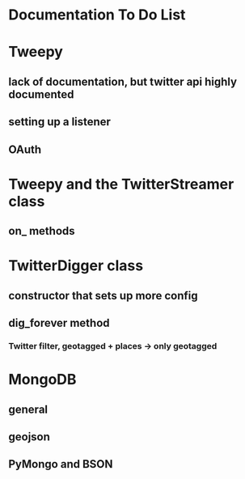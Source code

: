 Documentation To Do List
========================

# Tweepy
## lack of documentation, but twitter api highly documented
## setting up a listener
## OAuth

# Tweepy and the TwitterStreamer class
## on_ methods

# TwitterDigger class
## constructor that sets up more config
## dig_forever method
### Twitter filter, geotagged + places -> only geotagged

# MongoDB
## general
## geojson
## PyMongo and BSON
